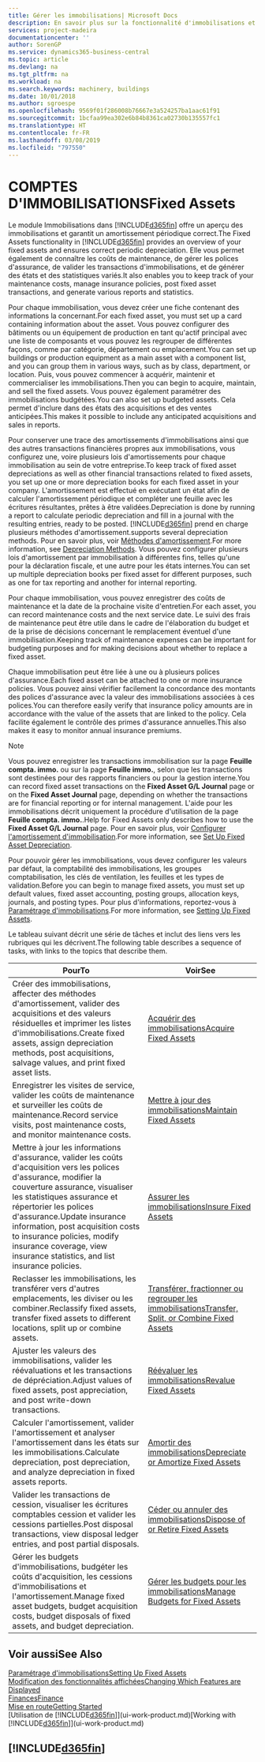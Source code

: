 ```yaml
---
title: Gérer les immobilisations| Microsoft Docs
description: En savoir plus sur la fonctionnalité d'immobilisations et afficher un aperçu de l'utilisation des immobilisations.
services: project-madeira
documentationcenter: ''
author: SorenGP
ms.service: dynamics365-business-central
ms.topic: article
ms.devlang: na
ms.tgt_pltfrm: na
ms.workload: na
ms.search.keywords: machinery, buildings
ms.date: 10/01/2018
ms.author: sgroespe
ms.openlocfilehash: 9569f01f286008b76667e3a524257ba1aac61f91
ms.sourcegitcommit: 1bcfaa99ea302e6b84b8361ca02730b135557fc1
ms.translationtype: HT
ms.contentlocale: fr-FR
ms.lasthandoff: 03/08/2019
ms.locfileid: "797550"
---
```

# <a name="fixed-assets"></a><span data-ttu-id="f8dfb-103">COMPTES D'IMMOBILISATIONS</span><span class="sxs-lookup"><span data-stu-id="f8dfb-103">Fixed Assets</span></span>
<span data-ttu-id="f8dfb-104">Le module Immobilisations dans [!INCLUDE[d365fin](includes/d365fin_md.md)] offre un aperçu des immobilisations et garantit un amortissement périodique correct.</span><span class="sxs-lookup"><span data-stu-id="f8dfb-104">The Fixed Assets functionality in [!INCLUDE[d365fin](includes/d365fin_md.md)] provides an overview of your fixed assets and ensures correct periodic depreciation.</span></span> <span data-ttu-id="f8dfb-105">Elle vous permet également de connaître les coûts de maintenance, de gérer les polices d'assurance, de valider les transactions d'immobilisations, et de générer des états et des statistiques variés.</span><span class="sxs-lookup"><span data-stu-id="f8dfb-105">It also enables you to keep track of your maintenance costs, manage insurance policies, post fixed asset transactions, and generate various reports and statistics.</span></span>

<span data-ttu-id="f8dfb-106">Pour chaque immobilisation, vous devez créer une fiche contenant des informations la concernant.</span><span class="sxs-lookup"><span data-stu-id="f8dfb-106">For each fixed asset, you must set up a card containing information about the asset.</span></span> <span data-ttu-id="f8dfb-107">Vous pouvez configurer des bâtiments ou un équipement de production en tant qu'actif principal avec une liste de composants et vous pouvez les regrouper de différentes façons, comme par catégorie, département ou emplacement.</span><span class="sxs-lookup"><span data-stu-id="f8dfb-107">You can set up buildings or production equipment as a main asset with a component list, and you can group them in various ways, such as by class, department, or location.</span></span> <span data-ttu-id="f8dfb-108">Puis, vous pouvez commencer à acquérir, maintenir et commercialiser les immobilisations.</span><span class="sxs-lookup"><span data-stu-id="f8dfb-108">Then you can begin to acquire, maintain, and sell the fixed assets.</span></span> <span data-ttu-id="f8dfb-109">Vous pouvez également paramétrer des immobilisations budgétées.</span><span class="sxs-lookup"><span data-stu-id="f8dfb-109">You can also set up budgeted assets.</span></span> <span data-ttu-id="f8dfb-110">Cela permet d'inclure dans des états des acquisitions et des ventes anticipées.</span><span class="sxs-lookup"><span data-stu-id="f8dfb-110">This makes it possible to include any anticipated acquisitions and sales in reports.</span></span>

<span data-ttu-id="f8dfb-111">Pour conserver une trace des amortissements d'immobilisations ainsi que des autres transactions financières propres aux immobilisations, vous configurez une, voire plusieurs lois d'amortissements pour chaque immobilisation au sein de votre entreprise.</span><span class="sxs-lookup"><span data-stu-id="f8dfb-111">To keep track of fixed asset depreciations as well as other financial transactions related to fixed assets, you set up one or more depreciation books for each fixed asset in your company.</span></span> <span data-ttu-id="f8dfb-112">L'amortissement est effectué en exécutant un état afin de calculer l'amortissement périodique et compléter une feuille avec les écritures résultantes, prêtes à être validées.</span><span class="sxs-lookup"><span data-stu-id="f8dfb-112">Depreciation is done by running a report to calculate periodic depreciation and fill in a journal with the resulting entries, ready to be posted.</span></span> [!INCLUDE[d365fin](includes/d365fin_md.md)] <span data-ttu-id="f8dfb-113">prend en charge plusieurs méthodes d'amortissement.</span><span class="sxs-lookup"><span data-stu-id="f8dfb-113">supports several depreciation methods.</span></span> <span data-ttu-id="f8dfb-114">Pour en savoir plus, voir [Méthodes d'amortissement](fa-depreciation-methods.md).</span><span class="sxs-lookup"><span data-stu-id="f8dfb-114">For more information, see [Depreciation Methods](fa-depreciation-methods.md).</span></span> <span data-ttu-id="f8dfb-115">Vous pouvez configurer plusieurs lois d'amortissement par immobilisation à différentes fins, telles qu'une pour la déclaration fiscale, et une autre pour les états internes.</span><span class="sxs-lookup"><span data-stu-id="f8dfb-115">You can set up multiple depreciation books per fixed asset for different purposes, such as one for tax reporting and another for internal reporting.</span></span>

<span data-ttu-id="f8dfb-116">Pour chaque immobilisation, vous pouvez enregistrer des coûts de maintenance et la date de la prochaine visite d'entretien.</span><span class="sxs-lookup"><span data-stu-id="f8dfb-116">For each asset, you can record maintenance costs and the next service date.</span></span> <span data-ttu-id="f8dfb-117">Le suivi des frais de maintenance peut être utile dans le cadre de l'élaboration du budget et de la prise de décisions concernant le remplacement éventuel d'une immobilisation.</span><span class="sxs-lookup"><span data-stu-id="f8dfb-117">Keeping track of maintenance expenses can be important for budgeting purposes and for making decisions about whether to replace a fixed asset.</span></span>

<span data-ttu-id="f8dfb-118">Chaque immobilisation peut être liée à une ou à plusieurs polices d'assurance.</span><span class="sxs-lookup"><span data-stu-id="f8dfb-118">Each fixed asset can be attached to one or more insurance policies.</span></span> <span data-ttu-id="f8dfb-119">Vous pouvez ainsi vérifier facilement la concordance des montants des polices d'assurance avec la valeur des immobilisations associées à ces polices.</span><span class="sxs-lookup"><span data-stu-id="f8dfb-119">You can therefore easily verify that insurance policy amounts are in accordance with the value of the assets that are linked to the policy.</span></span> <span data-ttu-id="f8dfb-120">Cela facilite également le contrôle des primes d'assurance annuelles.</span><span class="sxs-lookup"><span data-stu-id="f8dfb-120">This also makes it easy to monitor annual insurance premiums.</span></span>

> [!NOTE]  
>   <span data-ttu-id="f8dfb-121">Vous pouvez enregistrer les transactions immobilisation sur la page **Feuille compta. immo.** ou sur la page **Feuille immo.**, selon que les transactions sont destinées pour des rapports financiers ou pour la gestion interne.</span><span class="sxs-lookup"><span data-stu-id="f8dfb-121">You can record fixed asset transactions on the **Fixed Asset G/L Journal** page or on the **Fixed Asset Journal** page, depending on whether the transactions are for financial reporting or for internal management.</span></span> <span data-ttu-id="f8dfb-122">L'aide pour les immobilisations décrit uniquement la procédure d'utilisation de la page **Feuille compta. immo.**.</span><span class="sxs-lookup"><span data-stu-id="f8dfb-122">Help for Fixed Assets only describes how to use the **Fixed Asset G/L Journal** page.</span></span> <span data-ttu-id="f8dfb-123">Pour en savoir plus, voir [Configurer l'amortissement d'immobilisation](fa-how-setup-depreciation.md).</span><span class="sxs-lookup"><span data-stu-id="f8dfb-123">For more information, see [Set Up Fixed Asset Depreciation](fa-how-setup-depreciation.md).</span></span>

<span data-ttu-id="f8dfb-124">Pour pouvoir gérer les immobilisations, vous devez configurer les valeurs par défaut, la comptabilité des immobilisations, les groupes comptabilisation, les clés de ventilation, les feuilles et les types de validation.</span><span class="sxs-lookup"><span data-stu-id="f8dfb-124">Before you can begin to manage fixed assets, you must set up default values, fixed asset accounting, posting groups, allocation keys, journals, and posting types.</span></span> <span data-ttu-id="f8dfb-125">Pour plus d'informations, reportez-vous à [Paramétrage d'immobilisations](fa-setup.md).</span><span class="sxs-lookup"><span data-stu-id="f8dfb-125">For more information, see [Setting Up Fixed Assets](fa-setup.md).</span></span>

<span data-ttu-id="f8dfb-126">Le tableau suivant décrit une série de tâches et inclut des liens vers les rubriques qui les décrivent.</span><span class="sxs-lookup"><span data-stu-id="f8dfb-126">The following table describes a sequence of tasks, with links to the topics that describe them.</span></span>

| <span data-ttu-id="f8dfb-127">Pour</span><span class="sxs-lookup"><span data-stu-id="f8dfb-127">To</span></span> | <span data-ttu-id="f8dfb-128">Voir</span><span class="sxs-lookup"><span data-stu-id="f8dfb-128">See</span></span> |
| --- | --- |
| <span data-ttu-id="f8dfb-129">Créer des immobilisations, affecter des méthodes d'amortissement, valider des acquisitions et des valeurs résiduelles et imprimer les listes d'immobilisations.</span><span class="sxs-lookup"><span data-stu-id="f8dfb-129">Create fixed assets, assign depreciation methods, post acquisitions, salvage values, and print fixed asset lists.</span></span> |[<span data-ttu-id="f8dfb-130">Acquérir des immobilisations</span><span class="sxs-lookup"><span data-stu-id="f8dfb-130">Acquire Fixed Assets</span></span>](fa-how-acquire.md) |
| <span data-ttu-id="f8dfb-131">Enregistrer les visites de service, valider les coûts de maintenance et surveiller les coûts de maintenance.</span><span class="sxs-lookup"><span data-stu-id="f8dfb-131">Record service visits, post maintenance costs, and monitor maintenance costs.</span></span> |[<span data-ttu-id="f8dfb-132">Mettre à jour des immobilisations</span><span class="sxs-lookup"><span data-stu-id="f8dfb-132">Maintain Fixed Assets</span></span>](fa-how-maintain.md) |
| <span data-ttu-id="f8dfb-133">Mettre à jour les informations d'assurance, valider les coûts d'acquisition vers les polices d'assurance, modifier la couverture assurance, visualiser les statistiques assurance et répertorier les polices d'assurance.</span><span class="sxs-lookup"><span data-stu-id="f8dfb-133">Update insurance information, post acquisition costs to insurance policies, modify insurance coverage, view insurance statistics, and list insurance policies.</span></span> |[<span data-ttu-id="f8dfb-134">Assurer les immobilisations</span><span class="sxs-lookup"><span data-stu-id="f8dfb-134">Insure Fixed Assets</span></span>](fa-how-insure.md) |
| <span data-ttu-id="f8dfb-135">Reclasser les immobilisations, les transférer vers d'autres emplacements, les diviser ou les combiner.</span><span class="sxs-lookup"><span data-stu-id="f8dfb-135">Reclassify fixed assets, transfer fixed assets to different locations, split up or combine assets.</span></span> |[<span data-ttu-id="f8dfb-136">Transférer, fractionner ou regrouper les immobilisations</span><span class="sxs-lookup"><span data-stu-id="f8dfb-136">Transfer, Split, or Combine Fixed Assets</span></span>](fa-how-trans-split-combine.md) |
| <span data-ttu-id="f8dfb-137">Ajuster les valeurs des immobilisations, valider les réévaluations et les transactions de dépréciation.</span><span class="sxs-lookup"><span data-stu-id="f8dfb-137">Adjust values of fixed assets, post appreciation, and post write-down transactions.</span></span> |[<span data-ttu-id="f8dfb-138">Réévaluer les immobilisations</span><span class="sxs-lookup"><span data-stu-id="f8dfb-138">Revalue Fixed Assets</span></span>](fa-how-revalue.md) |
| <span data-ttu-id="f8dfb-139">Calculer l'amortissement, valider l'amortissement et analyser l'amortissement dans les états sur les immobilisations.</span><span class="sxs-lookup"><span data-stu-id="f8dfb-139">Calculate depreciation, post depreciation, and  analyze depreciation in fixed assets reports.</span></span> |[<span data-ttu-id="f8dfb-140">Amortir des immobilisations</span><span class="sxs-lookup"><span data-stu-id="f8dfb-140">Depreciate or Amortize Fixed Assets</span></span>](fa-how-depreciate-amortize.md) |
| <span data-ttu-id="f8dfb-141">Valider les transactions de cession, visualiser les écritures comptables cession et valider les cessions partielles.</span><span class="sxs-lookup"><span data-stu-id="f8dfb-141">Post disposal transactions, view disposal ledger entries, and post partial disposals.</span></span> |[<span data-ttu-id="f8dfb-142">Céder ou annuler des immobilisations</span><span class="sxs-lookup"><span data-stu-id="f8dfb-142">Dispose of or Retire Fixed Assets</span></span>](fa-how-dispose-retire.md) |
| <span data-ttu-id="f8dfb-143">Gérer les budgets d'immobilisations, budgéter les coûts d'acquisition, les cessions d'immobilisations et l'amortissement.</span><span class="sxs-lookup"><span data-stu-id="f8dfb-143">Manage fixed asset budgets, budget acquisition costs, budget disposals of fixed assets, and budget depreciation.</span></span> |[<span data-ttu-id="f8dfb-144">Gérer les budgets pour les immobilisations</span><span class="sxs-lookup"><span data-stu-id="f8dfb-144">Manage Budgets for Fixed Assets</span></span>](fa-how-manage-budgets.md) |

## <a name="see-also"></a><span data-ttu-id="f8dfb-145">Voir aussi</span><span class="sxs-lookup"><span data-stu-id="f8dfb-145">See Also</span></span>
[<span data-ttu-id="f8dfb-146">Paramétrage d'immobilisations</span><span class="sxs-lookup"><span data-stu-id="f8dfb-146">Setting Up Fixed Assets</span></span>](fa-setup.md)  
[<span data-ttu-id="f8dfb-147">Modification des fonctionnalités affichées</span><span class="sxs-lookup"><span data-stu-id="f8dfb-147">Changing Which Features are Displayed</span></span>](ui-experiences.md)  
[<span data-ttu-id="f8dfb-148">Finances</span><span class="sxs-lookup"><span data-stu-id="f8dfb-148">Finance</span></span>](finance.md)  
[<span data-ttu-id="f8dfb-149">Mise en route</span><span class="sxs-lookup"><span data-stu-id="f8dfb-149">Getting Started</span></span>](product-get-started.md)  
<span data-ttu-id="f8dfb-150">[Utilisation de [!INCLUDE[d365fin](includes/d365fin_md.md)]](ui-work-product.md)</span><span class="sxs-lookup"><span data-stu-id="f8dfb-150">[Working with [!INCLUDE[d365fin](includes/d365fin_md.md)]](ui-work-product.md)</span></span>

## [!INCLUDE[d365fin](includes/free_trial_md.md)]  
 
